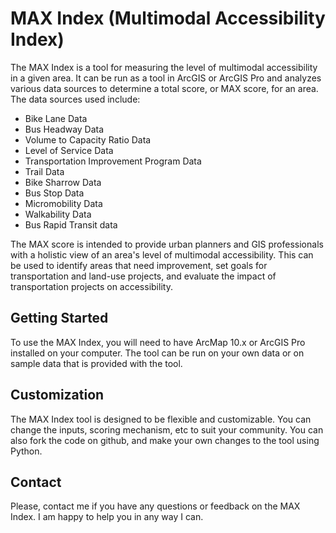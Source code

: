 # MAX Index (Multimodal Accessibility Index)

The MAX Index is a tool for measuring the level of multimodal accessibility in a given area. It can be run as a tool in ArcGIS or ArcGIS Pro and analyzes various data sources to determine a total score, or MAX score, for an area. The data sources used include:

- Bike Lane Data
- Bus Headway Data
- Volume to Capacity Ratio Data
- Level of Service Data
- Transportation Improvement Program Data
- Trail Data
- Bike Sharrow Data
- Bus Stop Data
- Micromobility Data
- Walkability Data
- Bus Rapid Transit data

The MAX score is intended to provide urban planners and GIS professionals with a holistic view of an area's level of multimodal accessibility. This can be used to identify areas that need improvement, set goals for transportation and land-use projects, and evaluate the impact of transportation projects on accessibility.

## Getting Started

To use the MAX Index, you will need to have ArcMap 10.x or ArcGIS Pro installed on your computer. The tool can be run on your own data or on sample data that is provided with the tool.

## Customization

The MAX Index tool is designed to be flexible and customizable. You can change the inputs, scoring mechanism, etc to suit your community. You can also fork the code on github, and make your own changes to the tool using Python. 

## Contact

Please, contact me if you have any questions or feedback on the MAX Index. I am happy to help you in any way I can.

